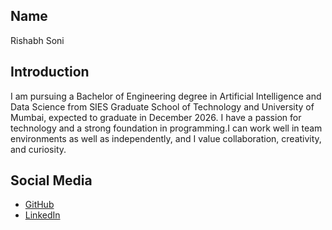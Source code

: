 ## Name
Rishabh Soni

## Introduction
I am pursuing a Bachelor of Engineering degree in Artificial Intelligence and Data Science from SIES Graduate School of Technology and University of Mumbai, expected to graduate in December 2026. I have a passion for technology and a strong foundation in programming.I can work well in team environments as well as independently, and I value collaboration, creativity, and curiosity.

## Social Media
- [GitHub](https://github.com/rishu358)
- [LinkedIn](https://www.linkedin.com/in/rishabhsoni-/)